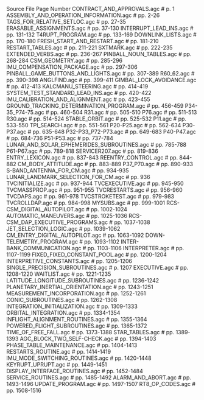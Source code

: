 Source File                                     Page Number
CONTRACT_AND_APPROVALS.agc			# p. 1
ASSEMBLY_AND_OPERATION_INFORMATION.agc		# pp. 2-26
TAGS_FOR_RELATIVE_SETLOC.agc			# pp. 27-35
ERASABLE_ASSIGNMENTS.agc			# pp. 37-130
INTERRUPT_LEAD_INS.agc				# pp. 131-132
T4RUPT_PROGRAM.agc				# pp. 133-169
DOWNLINK_LISTS.agc				# pp. 170-180
FRESH_START_AND_RESTART.agc			# pp. 181-210
RESTART_TABLES.agc				# pp. 211-221
SXTMARK.agc 					# pp. 222-235
EXTENDED_VERBS.agc				# pp. 236-267
PINBALL_NOUN_TABLES.agc				# pp. 268-284
CSM_GEOMETRY.agc				# pp. 285-296
IMU_COMPENSATION_PACKAGE.agc			# pp. 297-306
PINBALL_GAME_BUTTONS_AND_LIGHTS.agc		# pp. 307-389
R60_62.agc					# pp. 390-398
ANGLFIND.agc					# pp. 399-411
GIMBAL_LOCK_AVOIDANCE.agc			# pp. 412-413
KALCMANU_STEERING.agc				# pp. 414-419
SYSTEM_TEST_STANDARD_LEAD_INS.agc		# pp. 420-422
IMU_CALIBRATION_AND_ALIGNMENT.agc		# pp. 423-455
GROUND_TRACKING_DETERMINATION_PROGRAM.agc	# pp. 456-459
P34-35_P74-75.agc				# pp. 460-504
R31.agc						# pp. 505-510
P76.agc						# pp. 511-513
R30.agc						# pp. 514-524
STABLE_ORBIT.agc				# pp. 525-532
P11.agc						# pp. 533-550
TPI_SEARCH.agc					# pp. 551-561
P20-P25.agc					# pp. 562-634
P30-P37.agc					# pp. 635-648
P32-P33_P72-P73.agc				# pp. 649-683
P40-P47.agc					# pp. 684-736
P51-P53.agc					# pp. 737-784
LUNAR_AND_SOLAR_EPHEMERIDES_SUBROUTINES.agc	# pp. 785-788
P61-P67.agc					# pp. 789-818
SERVICER207.agc					# pp. 819-836
ENTRY_LEXICON.agc				# pp. 837-843
REENTRY_CONTROL.agc				# pp. 844-882
CM_BODY_ATTITUDE.agc				# pp. 883-889
P37_P70.agc					# pp. 890-933
S-BAND_ANTENNA_FOR_CM.agc			# pp. 934-935
LUNAR_LANDMARK_SELECTION_FOR_CM.agc		# pp. 936
TVCINITIALIZE.agc				# pp. 937-944
TVCEXECUTIVE.agc				# pp. 945-950
TVCMASSPROP.agc					# pp. 951-955
TVCRESTARTS.agc					# pp. 956-960
TVCDAPS.agc					# pp. 961-978
TVCSTROKETEST.agc				# pp. 979-983
TVCROLLDAP.agc					# pp. 984-998
MYSUBS.agc					# pp. 999-1001
RCS-CSM_DIGITAL_AUTOPILOT.agc			# pp. 1002-1024
AUTOMATIC_MANEUVERS.agc				# pp. 1025-1036
RCS-CSM_DAP_EXECUTIVE_PROGRAMS.agc		# pp. 1037-1038
JET_SELECTION_LOGIC.agc				# pp. 1039-1062
CM_ENTRY_DIGITAL_AUTOPILOT.agc			# pp. 1063-1092
DOWN-TELEMETRY_PROGRAM.agc			# pp. 1093-1102
INTER-BANK_COMMUNICATION.agc			# pp. 1103-1106
INTERPRETER.agc					# pp. 1107-1199
FIXED_FIXED_CONSTANT_POOL.agc			# pp. 1200-1204
INTERPRETIVE_CONSTANTS.agc			# pp. 1205-1206
SINGLE_PRECISION_SUBROUTINES.agc		# p.  1207
EXECUTIVE.agc					# pp. 1208-1220
WAITLIST.agc					# pp. 1221-1235
LATITUDE_LONGITUDE_SUBROUTINES.agc		# pp. 1236-1242
PLANETARY_INERTIAL_ORIENTATION.agc		# pp. 1243-1251
MEASUREMENT_INCORPORATION.agc			# pp. 1252-1261
CONIC_SUBROUTINES.agc				# pp. 1262-1308
INTEGRATION_INITIALIZATION.agc			# pp. 1309-1333
ORBITAL_INTEGRATION.agc				# pp. 1334-1354
INFLIGHT_ALIGNMENT_ROUTINES.agc			# pp. 1355-1364
POWERED_FLIGHT_SUBROUTINES.agc			# pp. 1365-1372
TIME_OF_FREE_FALL.agc				# pp. 1373-1388
STAR_TABLES.agc					# pp. 1389-1393
AGC_BLOCK_TWO_SELF-CHECK.agc			# pp. 1394-1403
PHASE_TABLE_MAINTENANCE.agc			# pp. 1404-1413
RESTARTS_ROUTINE.agc				# pp. 1414-1419
IMU_MODE_SWITCHING_ROUTINES.agc			# pp. 1420-1448
KEYRUPT_UPRUPT.agc				# pp. 1449-1451
DISPLAY_INTERFACE_ROUTINES.agc			# pp. 1452-1484
SERVICE_ROUTINES.agc				# pp. 1485-1492
ALARM_AND_ABORT.agc				# pp. 1493-1496
UPDATE_PROGRAM.agc				# pp. 1497-1507
RT8_OP_CODES.agc				# pp. 1508-1516
